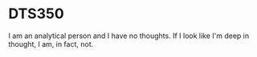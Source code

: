 # DTS350
I am an analytical person and I have no thoughts. If I look like I'm deep in thought, I am, in fact, not.
